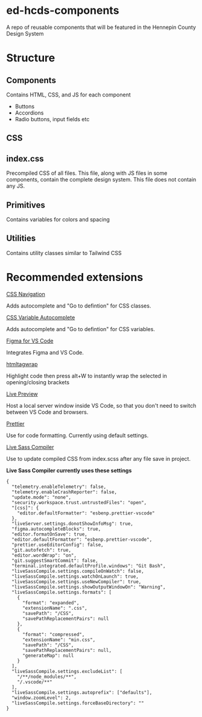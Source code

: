 # ed-hcds-components

A repo of reusable components that will be featured in the Hennepin County Design System

# Structure

## Components

Contains HTML, CSS, and JS for each component

- Buttons
- Accordions
- Radio buttons, input fields
  etc

## CSS

## index.css

Precompiled CSS of all files. This file, along with JS files in some components, contain the complete design system. This file does not contain any JS.

## Primitives

Contains variables for colors and spacing

## Utilities

Contains utility classes similar to Tailwind CSS

# Recommended extensions

[CSS Navigation](https://marketplace.visualstudio.com/items?itemName=pucelle.vscode-css-navigation)

Adds autocomplete and "Go to defintion" for CSS classes.

[CSS Variable Autocomplete](https://marketplace.visualstudio.com/items?itemName=vunguyentuan.vscode-css-variables)

Adds autocomplete and "Go to defintion" for CSS variables.

[Figma for VS Code](https://marketplace.visualstudio.com/items?itemName=figma.figma-vscode-extension)

Integrates Figma and VS Code.

[htmltagwrap](https://marketplace.visualstudio.com/items?itemName=bradgashler.htmltagwrap)

Highlight code then press alt+W to instantly wrap the selected in opening/closing brackets

[Live Preview](https://marketplace.visualstudio.com/items?itemName=ms-vscode.live-server)

Host a local server window inside VS Code, so that you don't need to switch between VS Code and browsers.

[Prettier](https://marketplace.visualstudio.com/items?itemName=esbenp.prettier-vscode)

Use for code formatting. Currently using default settings.

[Live Sass Compiler](https://marketplace.visualstudio.com/items?itemName=ritwickdey.live-sass)

Use to update compiled CSS from index.scss after any file save in project.

**Live Sass Compiler currently uses these settings**

```
{
  "telemetry.enableTelemetry": false,
  "telemetry.enableCrashReporter": false,
  "update.mode": "none",
  "security.workspace.trust.untrustedFiles": "open",
  "[css]": {
    "editor.defaultFormatter": "esbenp.prettier-vscode"
  },
  "liveServer.settings.donotShowInfoMsg": true,
  "figma.autocompleteBlocks": true,
  "editor.formatOnSave": true,
  "editor.defaultFormatter": "esbenp.prettier-vscode",
  "prettier.useEditorConfig": false,
  "git.autofetch": true,
  "editor.wordWrap": "on",
  "git.suggestSmartCommit": false,
  "terminal.integrated.defaultProfile.windows": "Git Bash",
  "liveSassCompile.settings.compileOnWatch": false,
  "liveSassCompile.settings.watchOnLaunch": true,
  "liveSassCompile.settings.useNewCompiler": true,
  "liveSassCompile.settings.showOutputWindowOn": "Warning",
  "liveSassCompile.settings.formats": [
    {
      "format": "expanded",
      "extensionName": ".css",
      "savePath": "/CSS",
      "savePathReplacementPairs": null
    },
    {
      "format": "compressed",
      "extensionName": "min.css",
      "savePath": "/CSS",
      "savePathReplacementPairs": null,
      "generateMap": null
    }
  ],
  "liveSassCompile.settings.excludeList": [
    "/**/node_modules/**",
    "/.vscode/**"
  ],
  "liveSassCompile.settings.autoprefix": ["defaults"],
  "window.zoomLevel": 2,
  "liveSassCompile.settings.forceBaseDirectory": ""
}
```
